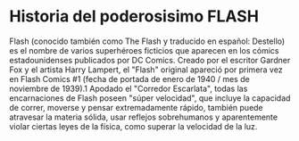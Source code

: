 # Historia del poderosisimo FLASH 

Flash (conocido también como The Flash y traducido en español: Destello) es el nombre de varios superhéroes ficticios que aparecen en los cómics estadounidenses publicados por DC Comics. Creado por el escritor Gardner Fox y el artista Harry Lampert, el "Flash" original apareció por primera vez en Flash Comics #1 (fecha de portada de enero de 1940 / mes de noviembre de 1939).1​ Apodado el "Corredor Escarlata", todas las encarnaciones de Flash poseen "súper velocidad", que incluye la capacidad de correr, moverse y pensar extremadamente rápido, también puede atravesar la materia sólida, usar reflejos sobrehumanos y aparentemente violar ciertas leyes de la física, como superar la velocidad de la luz.
